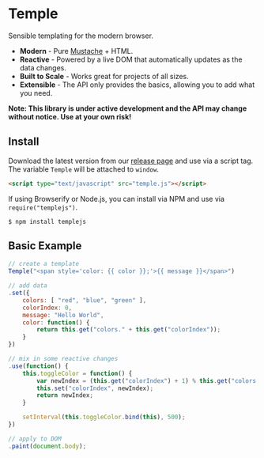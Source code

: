 # Temple

Sensible templating for the modern browser.

* __Modern__ - Pure [Mustache](http://mustache.github.io/) + HTML.
* __Reactive__ - Powered by a live DOM that automatically updates as the data changes.
* __Built to Scale__ - Works great for projects of all sizes.
* __Extensible__ - The API only provides the basics, allowing you to add what you need.

__Note: This library is under active development and the API may change without notice. Use at your own risk!__

## Install

Download the latest version from our [release page](https://github.com/BeneathTheInk/Temple.js/releases) and use via a script tag. The variable `Temple` will be attached to `window`.

```html
<script type="text/javascript" src="temple.js"></script>
```

If using Browserify or Node.js, you can install via NPM and use via `require("templejs")`.

	$ npm install templejs

## Basic Example

```javascript
// create a template
Temple("<span style='color: {{ color }};'>{{ message }}</span>")

// add data
.set({
	colors: [ "red", "blue", "green" ],
	colorIndex: 0,
	message: "Hello World",
	color: function() {
		return this.get("colors." + this.get("colorIndex"));
	}
})

// mix in some reactive changes
.use(function() {
	this.toggleColor = function() {
		var newIndex = (this.get("colorIndex") + 1) % this.get("colors.length");
		this.set("colorIndex", newIndex);
		return newIndex;
	}

	setInterval(this.toggleColor.bind(this), 500);
})

// apply to DOM
.paint(document.body);
```